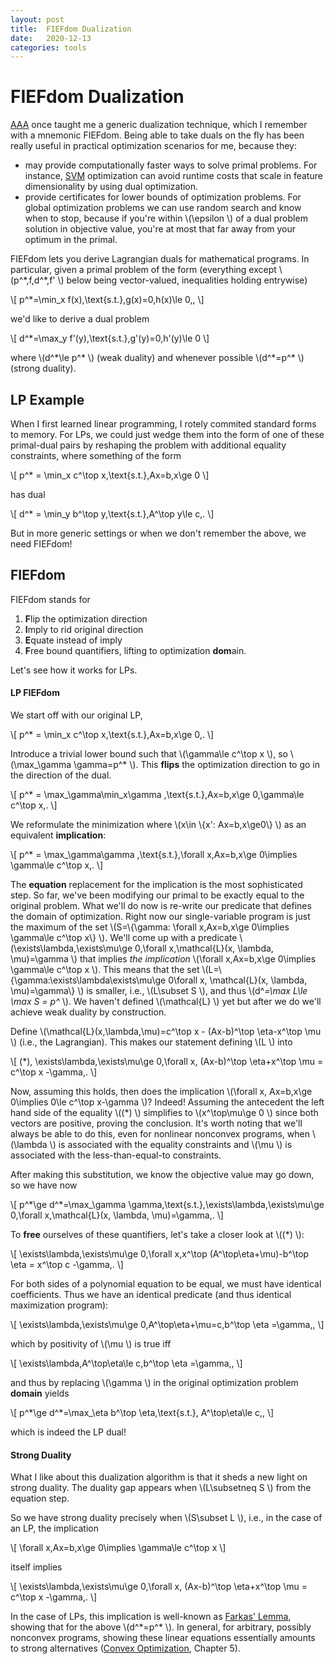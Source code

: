 ```yaml
---
layout: post
title:  FIEFdom Dualization
date:   2020-12-13
categories: tools
---
```

# FIEFdom Dualization

[AAA](http://aaa.princeton.edu/orf523) once taught me a generic dualization technique, which I remember with a mnemonic FIEFdom. Being able to take duals on the fly has been really useful in practical optimization scenarios for me, because they:

* may provide computationally faster ways to solve primal problems. For instance, [SVM](http://localhost:4000/2020/12/13/fiefdom-dualization.html) optimization can avoid runtime costs that scale in feature dimensionality by using dual optimization.
* provide certificates for lower bounds of optimization problems. For global optimization problems we can use random search and know when to stop, because if you're within  \\(\epsilon \\) of a dual problem solution in objective value, you're at most that far away from your optimum in the primal.

FIEFdom lets you derive Lagrangian duals for mathematical programs. In particular, given a primal problem of the form (everything except  \\(p^\*,f,d^\*,f' \\) below being vector-valued, inequalities holding entrywise)

\\[
p^*=\min\_x f(x)\,\text{s.t.}\,g(x)=0,h(x)\le 0\,,
\\]

we'd like to derive a dual problem

\\[
d^*=\max\_y f'(y)\,\text{s.t.}\,g'(y)=0,h'(y)\le 0
\\]

where  \\(d^\*\le p^\* \\) (weak duality) and whenever possible  \\(d^\*=p^\* \\) (strong duality).

## LP Example

When I first learned linear programming, I rotely commited standard forms to memory. For LPs, we could just wedge them into the form of one of these primal-dual pairs by reshaping the problem with additional equality constraints, where something of the form

\\[
p^* = \min\_x c^\top x\,\text{s.t.}\,Ax=b,x\ge 0
\\]

has dual

\\[
d^* = \min\_y b^\top y\,\text{s.t.}\,A^\top y\le c\,.
\\]

But in more generic settings or when we don't remember the above, we need FIEFdom!

## FIEFdom

FIEFdom stands for

1. **F**lip the optimization direction
2. **I**mply to rid original direction
3. **E**quate instead of imply
4. **F**ree bound quantifiers, lifting to optimization **dom**ain.

Let's see how it works for LPs.

#### LP FIEFdom

We start off with our original LP,

\\[
p^* = \min\_x c^\top x\,\text{s.t.}\,Ax=b,x\ge 0\,.
\\]

Introduce a trivial lower bound such that  \\(\gamma\le c^\top x \\), so  \\(\max\_\gamma \gamma=p^* \\). This **flips** the optimization direction to go in the direction of the dual.

\\[
p^* = \max\_\gamma\min\_x\gamma \,\text{s.t.}\,Ax=b,x\ge 0,\gamma\le c^\top x\,.
\\]

We reformulate the minimization where  \\(x\in \\{x': Ax=b,x\ge0\\} \\) as an equivalent **implication**:

\\[
p^* = \max\_\gamma\gamma \,\text{s.t.}\,\forall x\,Ax=b,x\ge 0\implies \gamma\le c^\top x\,.
\\]

The **equation** replacement for the implication is the most sophisticated step. So far, we've been modifying our primal to be exactly equal to the original problem. What we'll do now is re-write our predicate that defines the domain of optimization. Right now our single-variable program is just the maximum of the set  \\(S=\\{\gamma: \forall x\,Ax=b,x\ge 0\implies \gamma\le c^\top x\\} \\). We'll come up with a predicate  \\(\exists\lambda\,\exists\mu\ge 0\,\forall x\,\mathcal{L}(x, \lambda, \mu)=\gamma \\) that implies _the implication_  \\(\forall x\,Ax=b,x\ge 0\implies \gamma\le c^\top x \\). This means that the set  \\(L=\\{\gamma:\exists\lambda\exists\mu\ge 0\forall x\, \mathcal{L}(x, \lambda, \mu)=\gamma\\} \\) is smaller, i.e.,  \\(L\subset S \\), and thus  \\(d^*=\max L\le \max S = p^* \\). We haven't defined  \\(\mathcal{L} \\) yet but after we do we'll achieve weak duality by construction.

Define  \\(\mathcal{L}(x,\lambda,\mu)=c^\top x - (Ax-b)^\top \eta-x^\top \mu \\) (i.e., the Lagrangian). This makes our statement defining  \\(L \\) into

\\[
(*)\, \exists\lambda\,\exists\mu\ge 0\,\forall x\, (Ax-b)^\top \eta+x^\top \mu = c^\top x -\gamma\,.
\\]

Now, assuming this holds, then does the implication  \\(\forall x\, Ax=b,x\ge 0\implies 0\le c^\top x-\gamma \\)? Indeed! Assuming the antecedent the left hand side of the equality  \\((*) \\) simplifies to  \\(x^\top\mu\ge 0 \\) since both vectors are positive, proving the conclusion. It's worth noting that we'll always be able to do this, even for nonlinear nonconvex programs, when  \\(\lambda \\) is associated with the equality constraints and  \\(\mu \\) is associated with the less-than-equal-to constraints.

After making this substitution, we know the objective value may go down, so we have now

\\[
p^\*\ge d^\*=\max\_\gamma \gamma\,\text{s.t.}\,\exists\lambda\,\exists\mu\ge 0\,\forall x\,\mathcal{L}(x, \lambda, \mu)=\gamma\,.
\\]

To **free** ourselves of these quantifiers, let's take a closer look at  \\((*) \\):

\\[
\exists\lambda\,\exists\mu\ge 0\,\forall x\,x^\top (A^\top\eta+\mu)-b^\top \eta = x^\top c -\gamma\,.
\\]

For both sides of a polynomial equation to be equal, we must have identical coefficients. Thus we have an identical predicate (and thus identical maximization program):

\\[
\exists\lambda\,\exists\mu\ge 0\,A^\top\eta+\mu=c,b^\top \eta =\gamma\,,
\\]

which by positivity of  \\(\mu \\) is true iff

\\[
\exists\lambda\,A^\top\eta\le c,b^\top \eta =\gamma\,,
\\]

and thus by replacing  \\(\gamma \\) in the original optimization problem **domain** yields

\\[
p^\*\ge d^\*=\max\_\eta b^\top \eta\,\text{s.t.}\, A^\top\eta\le c\,,
\\]

which is indeed the LP dual!

#### Strong Duality

What I like about this dualization algorithm is that it sheds a new light on strong duality. The duality gap appears when  \\(L\subsetneq S \\) from the equation step.

So we have strong duality precisely when  \\(S\subset L \\), i.e., in the case of an LP, the implication

\\[
\forall x\,Ax=b,x\ge 0\implies \gamma\le c^\top x
\\]

itself implies 

\\[
\exists\lambda\,\exists\mu\ge 0\,\forall x\, (Ax-b)^\top \eta+x^\top \mu = c^\top x -\gamma\,.
\\]

In the case of LPs, this implication is well-known as [Farkas' Lemma](https://en.wikipedia.org/wiki/Farkas%27_lemma), showing that for the above \\(d^\*=p^\* \\). In general, for arbitrary, possibly nonconvex programs, showing these linear equations essentially amounts to strong alternatives ([Convex Optimization](https://web.stanford.edu/~boyd/cvxbook/), Chapter 5).


